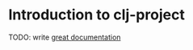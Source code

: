 # Introduction to clj-project

TODO: write [great documentation](http://jacobian.org/writing/what-to-write/)

